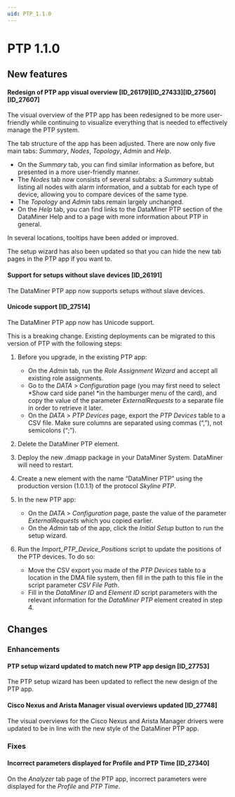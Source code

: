 ```yaml
---
uid: PTP_1.1.0
---
```


# PTP 1.1.0

## New features

#### Redesign of PTP app visual overview \[ID_26179\]\[ID_27433\]\[ID_27560\]\[ID_27607\]

The visual overview of the PTP app has been redesigned to be more user-friendly while continuing to visualize everything that is needed to effectively manage the PTP system.

The tab structure of the app has been adjusted. There are now only five main tabs: *Summary*, *Nodes*, *Topology*, *Admin* and *Help*.

- On the *Summary* tab, you can find similar information as before, but presented in a more user-friendly manner.
- The *Nodes* tab now consists of several subtabs: a *Summary* subtab listing all nodes with alarm information, and a subtab for each type of device, allowing you to compare devices of the same type.
- The *Topology* and *Admin* tabs remain largely unchanged.
- On the *Help* tab, you can find links to the DataMiner PTP section of the DataMiner Help and to a page with more information about PTP in general.

In several locations, tooltips have been added or improved.

The setup wizard has also been updated so that you can hide the new tab pages in the PTP app if you want to.

#### Support for setups without slave devices \[ID_26191\]

The DataMiner PTP app now supports setups without slave devices.

#### Unicode support \[ID_27514\]

The DataMiner PTP app now has Unicode support.

This is a breaking change. Existing deployments can be migrated to this version of PTP with the following steps:

1. Before you upgrade, in the existing PTP app:

    - On the *Admin* tab, run the *Role Assignment Wizard* and accept all existing role assignments.
    - Go to the *DATA* > *Configuration* page (you may first need to select *Show card side panel *in the hamburger menu of the card), and copy the value of the parameter *ExternalRequests* to a separate file in order to retrieve it later.
    - On the *DATA* > *PTP Devices* page, export the *PTP Devices* table to a CSV file. Make sure columns are separated using commas (“,”), not semicolons (“;”).

2. Delete the DataMiner PTP element.

3. Deploy the new .dmapp package in your DataMiner System. DataMiner will need to restart.

4. Create a new element with the name “DataMiner PTP” using the production version (1.0.1.1) of the protocol *Skyline PTP*.

5. In the new PTP app:

    - On the *DATA* > *Configuration* page, paste the value of the parameter *ExternalRequests* which you copied earlier.
    - On the *Admin* tab of the app, click the *Initial Setup* button to run the setup wizard.

6. Run the *Import_PTP_Device_Positions* script to update the positions of the PTP devices. To do so:

    - Move the CSV export you made of the *PTP Devices* table to a location in the DMA file system, then fill in the path to this file in the script parameter *CSV File Path*.
    - Fill in the *DataMiner ID* and *Element ID* script parameters with the relevant information for the *DataMiner PTP* element created in step 4.

## Changes

### Enhancements

#### PTP setup wizard updated to match new PTP app design \[ID_27753\]

The PTP setup wizard has been updated to reflect the new design of the PTP app.

#### Cisco Nexus and Arista Manager visual overviews updated \[ID_27748\]

The visual overviews for the Cisco Nexus and Arista Manager drivers were updated to be in line with the new style of the DataMiner PTP app.

### Fixes

#### Incorrect parameters displayed for Profile and PTP Time \[ID_27340\]

On the *Analyzer* tab page of the PTP app, incorrect parameters were displayed for the *Profile* and *PTP Time*.
